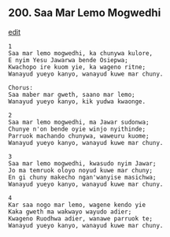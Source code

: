 
## 200.  Saa Mar Lemo Mogwedhi
[edit](https://docs.google.com/document/d/1_DlHAMqmbRuWuagaPPjngZoLKkUVeFAb/edit?mode=html)



    1
    Saa mar lemo mogwedhi, ka chunywa kulore,
    E nyim Yesu Jawarwa bende Osiepwa;
    Kwachopo ire kuom yie, ka wageno ritne;
    Wanayud yueyo kanyo, wanayud kuwe mar chuny.

    Chorus:
    Saa maber mar gweth, saano mar lemo;
    Wanayud yueyo kanyo, kik yudwa kwaonge.

    2
    Saa mar lemo mogwedhi, ma Jawar sudonwa;
    Chunye n'on bende oyie winjo nyithinde;
    Parruok machando chunywa, waweuru kuome;
    Wanayud yueyo kanyo, wanayud kuwe mar chuny.

    3
    Saa mar lemo mogwedhi, kwasudo nyim Jawar;
    Jo ma temruok oloyo noyud kuwe mar chuny;
    En gi chuny makecho ngan'wanyise masichwa;
    Wanayud yueyo kanyo, wanayud kuwe mar chuny.

    4
    Kar saa nogo mar lemo, wagene kendo yie
    Kaka gweth ma wakwayo wayudo adier;
    Kwageno Ruodhwa adier, wanawe parruok te;
    Wanayud yueyo kanyo, wanayud kuwe mar chuny.

